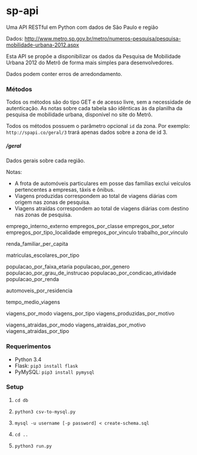 # sp-api
Uma API RESTful em Python com dados de São Paulo e região

Dados: http://www.metro.sp.gov.br/metro/numeros-pesquisa/pesquisa-mobilidade-urbana-2012.aspx

Esta API se propõe a disponibilizar os dados da Pesquisa de Mobilidade Urbana 2012 do Metrô de forma mais simples para desenvolvedores.

Dados podem conter erros de arredondamento.

### Métodos

Todos os métodos são do tipo GET e de acesso livre, sem a necessidade de autenticação. As notas sobre cada tabela são idênticas às da planilha da pesquisa de mobilidade urbana, disponível no site do Metrô.

Todos os métodos possuem o parâmetro opcional `id` da zona. Por exemplo: `http://spapi.co/geral/3` trará apenas dados sobre a zona de id 3.

##### /geral

Dados gerais sobre cada região.

Notas:

- A frota de automóveis particulares em posse das famílias exclui veículos pertencentes a empresas, táxis e ônibus.
- Viagens produzidas correspondem ao total de viagens diárias com origem nas zonas de pesquisa.
- Viagens atraídas correspondem ao total de viagens diárias com destino nas zonas de pesquisa.

emprego_interno_externo
empregos_por_classe
empregos_por_setor
empregos_por_tipo_localidade
empregos_por_vinculo
trabalho_por_vinculo

renda_familiar_per_capita

matriculas_escolares_por_tipo

populacao_por_faixa_etaria
populacao_por_genero
populacao_por_grau_de_instrucao
populacao_por_condicao_atividade
populacao_por_renda

automoveis_por_residencia

tempo_medio_viagens

viagens_por_modo
viagens_por_tipo
viagens_produzidas_por_motivo

viagens_atraidas_por_modo
viagens_atraidas_por_motivo
viagens_atraidas_por_tipo

### Requerimentos

- Python 3.4
- Flask: `pip3 install flask`
- PyMySQL: `pip3 install pymysql`

### Setup

1. `cd db`

1. `python3 csv-to-mysql.py`

1. `mysql -u username [-p password] < create-schema.sql`

1. `cd ..`

1. `python3 run.py`
